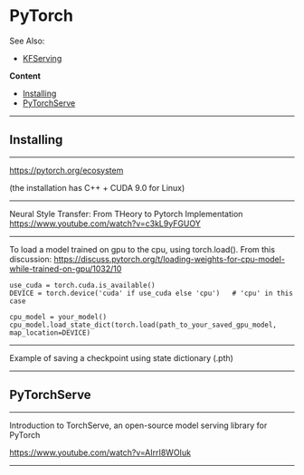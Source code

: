 # PyTorch

See Also:

  - [KFServing](KFServing.md)


**Content**

 - [Installing](PyTorch.md#Installing)
 - [PyTorchServe](PyTorch.md#PyTorchServe)

---

## Installing

---

https://pytorch.org/ecosystem

(the installation has C++ + CUDA 9.0 for Linux)

---

Neural Style Transfer: From THeory to Pytorch Implementation
https://www.youtube.com/watch?v=c3kL9yFGUOY

---

To load a model trained on gpu to the cpu, using torch.load(). From this discussion:
https://discuss.pytorch.org/t/loading-weights-for-cpu-model-while-trained-on-gpu/1032/10

    use_cuda = torch.cuda.is_available()
    DEVICE = torch.device('cuda' if use_cuda else 'cpu')   # 'cpu' in this case

    cpu_model = your_model()
    cpu_model.load_state_dict(torch.load(path_to_your_saved_gpu_model, map_location=DEVICE)

---

Example of saving  a checkpoint using state dictionary (.pth)
 


---

## PyTorchServe

---

Introduction to TorchServe, an open-source model serving library for PyTorch

https://www.youtube.com/watch?v=AIrrI8WOIuk

---